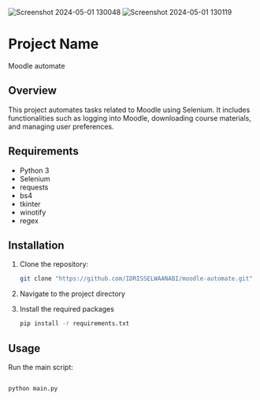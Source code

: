![Screenshot 2024-05-01 130048](https://github.com/IDRISSELWAANABI/LeetCode/assets/115662422/dfface6d-0eb6-451f-8127-f4507d499b01)
![Screenshot 2024-05-01 130119](https://github.com/IDRISSELWAANABI/LeetCode/assets/115662422/656eba50-421a-4d53-849d-5981e92bac34)

# Project Name
Moodle automate
## Overview

This project automates tasks related to Moodle using Selenium. It includes functionalities such as logging into Moodle, downloading course materials, and managing user preferences.

## Requirements

- Python 3
- Selenium 
- requests
- bs4
- tkinter
- winotify
- regex

## Installation

1. Clone the repository:

   ```bash
   git clone "https://github.com/IDRISSELWAANABI/moodle-automate.git"
2. Navigate to the project directory
3. Install the required packages

   ```bash
   pip install -r requirements.txt
## Usage
Run the main script:

   ```bash

   python main.py
```




